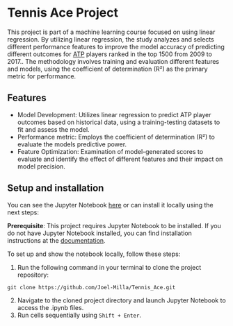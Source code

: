 # Tennis Ace Project

This project is part of a machine learning course focused on using linear regression. By utilizing linear regression, the study analyzes and selects different performance features to improve the model accuracy of predicting different outcomes for [ATP](https://en.wikipedia.org/wiki/Association_of_Tennis_Professionals) players ranked in the top 1500 from 2009 to 2017.. The methodology involves training and evaluation different features and models, using the coefficient of determination (R²) as the primary metric for performance.

## Features

- Model Development: Utilizes linear regression to predict ATP player outcomes based on historical data, using a training-testing datasets to fit and assess the model.
- Performance metric: Employs the coefficient of determination (R²) to evaluate the models predictive power.
- Feature Optimization: Examination of model-generated scores to evaluate and identify the effect of different features and their impact on model precision.

## Setup and installation
You can see the Jupyter Notebook [here](StreetEasy%20Model.ipynb) or can install it locally using the next steps:

**Prerequisite**: This project requires Jupyter Notebook to be installed. If you do not have Jupyter Notebook installed, you can find installation instructions at the [documentation](https://jupyter.org).

To set up and show the notebook locally, follow these steps:
1. Run the following command in your terminal to clone the project repository:
```shell
git clone https://github.com/Joel-Milla/Tennis_Ace.git
```
2. Navigate to the cloned project directory and launch Jupyter Notebook to access the .ipynb files.
3. Run cells sequentially using `Shift + Enter`.
